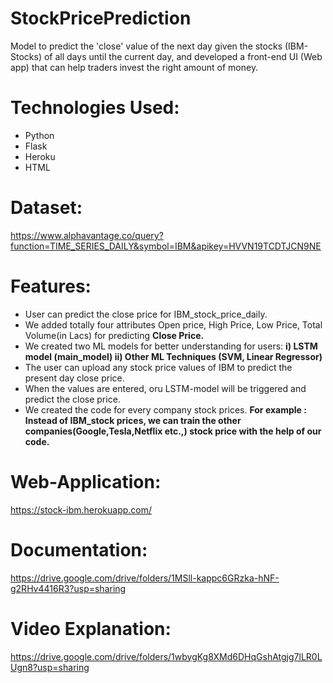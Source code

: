 # StockPricePrediction
Model to predict the 'close' value of the next day given the stocks (IBM-Stocks) of all days until the current day, and developed a front-end UI (Web app) that can help traders invest the right amount of money.

# Technologies Used:
* Python
* Flask
* Heroku
* HTML

# Dataset:
https://www.alphavantage.co/query?function=TIME_SERIES_DAILY&symbol=IBM&apikey=HVVN19TCDTJCN9NE

# Features:
* User can predict the close price for IBM_stock_price_daily.
* We added totally four attributes Open price, High Price, Low Price, Total Volume(in Lacs) for predicting **Close Price.**
* We created two ML models for better understanding for users:
**i) LSTM model (main_model)
ii) Other ML Techniques (SVM, Linear Regressor)**
* The user can upload any stock price values of IBM to predict the present day close price.
* When the values are entered, oru LSTM-model will be triggered and predict the close price.
* We created the code for every company stock prices.
**For example : Instead of IBM_stock prices, we can train the other companies(Google,Tesla,Netflix etc.,) stock price with the help of our code.**

# Web-Application:
https://stock-ibm.herokuapp.com/

# Documentation:
https://drive.google.com/drive/folders/1MSll-kappc6GRzka-hNF-g2RHv4416R3?usp=sharing

# Video Explanation:
https://drive.google.com/drive/folders/1wbygKg8XMd6DHqGshAtgjg7lLR0LUgn8?usp=sharing

